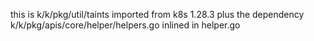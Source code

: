 this is k/k/pkg/util/taints imported from k8s 1.28.3
plus the dependency k/k/pkg/apis/core/helper/helpers.go
inlined in helper.go
